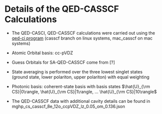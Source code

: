 # Details of the QED-CASSCF Calculations

- The QED-CASCI, QED-CASSCF calculations were carried out using the  [qed-ci program](https://github.com/mapol-chem/qed-ci/tree/casscf) (casscf branch on linux systems, mac_casscf on mac systems)

- Atomic Orbital basis: cc-pVDZ

- Guess Orbitals for SA-QED-CASSCF come from [?]

- State averaging is performed over the three lowest singlet states (ground state, lower polariton, upper polariton) with equal weighting

- Photonic basis: coherent-state basis with basis states $\hat{U}_{\rm CS}|0\rangle, \hat{U}_{\rm CS}|1\rangle, ... \hat{U}_{\rm CS}|10\rangle$

- The QED-CASSCF data with additional cavity details can be found in mghp_cs_casscf_8e_12o_ccpVDZ_lz_0.05_om_0.136.json


